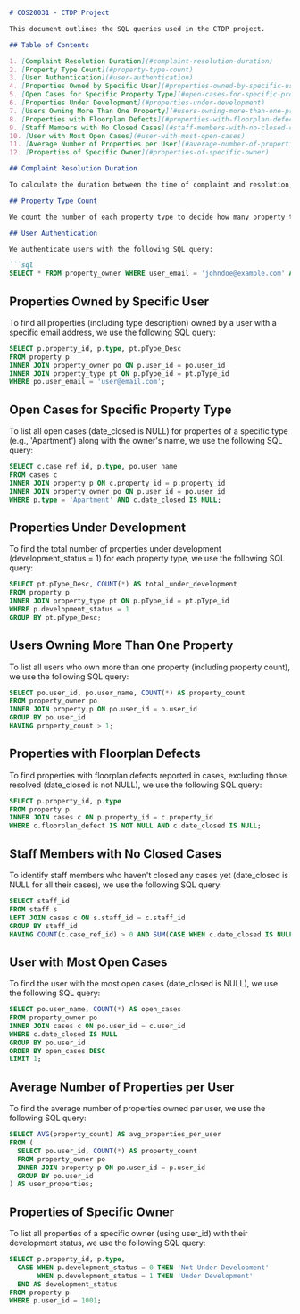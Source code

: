 ```markdown
# COS20031 - CTDP Project

This document outlines the SQL queries used in the CTDP project.

## Table of Contents

1. [Complaint Resolution Duration](#complaint-resolution-duration)
2. [Property Type Count](#property-type-count)
3. [User Authentication](#user-authentication)
4. [Properties Owned by Specific User](#properties-owned-by-specific-user)
5. [Open Cases for Specific Property Type](#open-cases-for-specific-property-type)
6. [Properties Under Development](#properties-under-development)
7. [Users Owning More Than One Property](#users-owning-more-than-one-property)
8. [Properties with Floorplan Defects](#properties-with-floorplan-defects)
9. [Staff Members with No Closed Cases](#staff-members-with-no-closed-cases)
10. [User with Most Open Cases](#user-with-most-open-cases)
11. [Average Number of Properties per User](#average-number-of-properties-per-user)
12. [Properties of Specific Owner](#properties-of-specific-owner)

## Complaint Resolution Duration

To calculate the duration between the time of complaint and resolution, we use the `date_opened` and `date_closed` fields.

## Property Type Count

We count the number of each property type to decide how many property types exist.

## User Authentication

We authenticate users with the following SQL query:

```sql
SELECT * FROM property_owner WHERE user_email = 'johndoe@example.com' AND user_password = 'password123';
```

## Properties Owned by Specific User

To find all properties (including type description) owned by a user with a specific email address, we use the following SQL query:

```sql
SELECT p.property_id, p.type, pt.pType_Desc
FROM property p
INNER JOIN property_owner po ON p.user_id = po.user_id
INNER JOIN property_type pt ON p.pType_id = pt.pType_id
WHERE po.user_email = 'user@email.com';
```

## Open Cases for Specific Property Type

To list all open cases (date_closed is NULL) for properties of a specific type (e.g., 'Apartment') along with the owner's name, we use the following SQL query:

```sql
SELECT c.case_ref_id, p.type, po.user_name
FROM cases c
INNER JOIN property p ON c.property_id = p.property_id
INNER JOIN property_owner po ON p.user_id = po.user_id
WHERE p.type = 'Apartment' AND c.date_closed IS NULL;
```

## Properties Under Development

To find the total number of properties under development (development_status = 1) for each property type, we use the following SQL query:

```sql
SELECT pt.pType_Desc, COUNT(*) AS total_under_development
FROM property p
INNER JOIN property_type pt ON p.pType_id = pt.pType_id
WHERE p.development_status = 1
GROUP BY pt.pType_Desc;
```

## Users Owning More Than One Property

To list all users who own more than one property (including property count), we use the following SQL query:

```sql
SELECT po.user_id, po.user_name, COUNT(*) AS property_count
FROM property_owner po
INNER JOIN property p ON po.user_id = p.user_id
GROUP BY po.user_id
HAVING property_count > 1;
```

## Properties with Floorplan Defects

To find properties with floorplan defects reported in cases, excluding those resolved (date_closed is not NULL), we use the following SQL query:

```sql
SELECT p.property_id, p.type
FROM property p
INNER JOIN cases c ON p.property_id = c.property_id
WHERE c.floorplan_defect IS NOT NULL AND c.date_closed IS NULL;
```

## Staff Members with No Closed Cases

To identify staff members who haven't closed any cases yet (date_closed is NULL for all their cases), we use the following SQL query:

```sql
SELECT staff_id
FROM staff s
LEFT JOIN cases c ON s.staff_id = c.staff_id
GROUP BY staff_id
HAVING COUNT(c.case_ref_id) > 0 AND SUM(CASE WHEN c.date_closed IS NULL THEN 1 ELSE 0 END) = COUNT(c.case_ref_id);
```

## User with Most Open Cases

To find the user with the most open cases (date_closed is NULL), we use the following SQL query:

```sql
SELECT po.user_name, COUNT(*) AS open_cases
FROM property_owner po
INNER JOIN cases c ON po.user_id = c.user_id
WHERE c.date_closed IS NULL
GROUP BY po.user_id
ORDER BY open_cases DESC
LIMIT 1;
```

## Average Number of Properties per User

To find the average number of properties owned per user, we use the following SQL query:

```sql
SELECT AVG(property_count) AS avg_properties_per_user
FROM (
  SELECT po.user_id, COUNT(*) AS property_count
  FROM property_owner po
  INNER JOIN property p ON po.user_id = p.user_id
  GROUP BY po.user_id
) AS user_properties;
```

## Properties of Specific Owner

To list all properties of a specific owner (using user_id) with their development status, we use the following SQL query:

```sql
SELECT p.property_id, p.type, 
  CASE WHEN p.development_status = 0 THEN 'Not Under Development'
       WHEN p.development_status = 1 THEN 'Under Development'
  END AS development_status
FROM property p
WHERE p.user_id = 1001;
```
```
